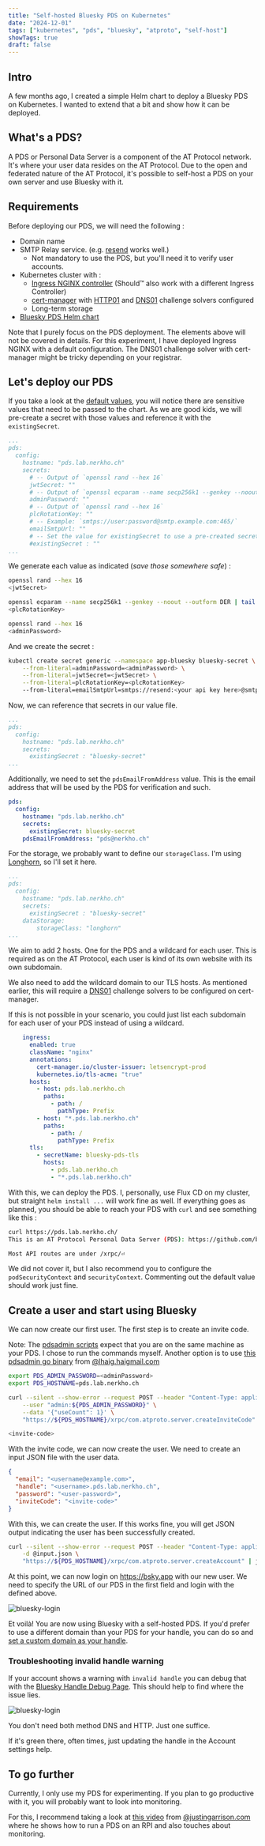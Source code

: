 ```yaml
---
title: "Self-hosted Bluesky PDS on Kubernetes"
date: "2024-12-01"
tags: ["kubernetes", "pds", "bluesky", "atproto", "self-host"]
showTags: true
draft: false
---
```


## Intro

A few months ago, I created a simple Helm chart to deploy a Bluesky PDS on Kubernetes. I wanted to extend that a bit and show how it can be deployed.

## What's a PDS?

A PDS or Personal Data Server is a component of the AT Protocol network. It's where your user data resides on the AT Protocol.
Due to the open and federated nature of the AT Protocol, it's possible to self-host a PDS on your own server and use Bluesky with it.

## Requirements

Before deploying our PDS, we will need the following :
  * Domain name
  * SMTP Relay service. (e.g. [resend](https://resend.com/) works well.)
    * Not mandatory to use the PDS, but you'll need it to verify user accounts.
  * Kubernetes cluster with :
    * [Ingress NGINX controller](https://github.com/kubernetes/ingress-nginx) (Should™️ also work with a different Ingress Controller)
    * [cert-manager](https://cert-manager.io/) with [HTTP01](https://cert-manager.io/docs/configuration/acme/http01/) and [DNS01](https://cert-manager.io/docs/configuration/acme/dns01/) challenge solvers configured
    * Long-term storage
  * [Bluesky PDS Helm chart](https://github.com/Nerkho/helm-charts/tree/main/charts/bluesky-pds)

Note that I purely focus on the PDS deployment. The elements above will not be covered in details. For this experiment, I have deployed Ingress NGINX with a default configuration.
The DNS01 challenge solver with cert-manager might be tricky depending on your registrar.

## Let's deploy our PDS

If you take a look at the [default values](https://github.com/Nerkho/helm-charts/blob/main/charts/bluesky-pds/values.yaml), you will notice there are sensitive values that need to be passed to the chart. As we are good kids, we will pre-create a secret with those values and reference it with the `existingSecret`.

```yaml
...
pds:
  config:
    hostname: "pds.lab.nerkho.ch"
    secrets:
      # -- Output of `openssl rand --hex 16`
      jwtSecret: ""
      # -- Output of `openssl ecparam --name secp256k1 --genkey --noout --outform DER | tail --bytes=+8 | head --bytes=32 | xxd --plain --cols 32`
      adminPassword: ""
      # -- Output of `openssl rand --hex 16`
      plcRotationKey: ""
      # -- Example: `smtps://user:password@smtp.example.com:465/`
      emailSmtpUrl: ""
      # -- Set the value for existingSecret to use a pre-created secret
      #existingSecret : ""
...
```

We generate each value as indicated (_save those somewhere safe_) :

```bash
openssl rand --hex 16
<jwtSecret>

openssl ecparam --name secp256k1 --genkey --noout --outform DER | tail --bytes=+8 | head --bytes=32 | xxd --plain --cols 32
<plcRotationKey>

openssl rand --hex 16
<adminPassword>
```

And we create the secret :

```bash
kubectl create secret generic --namespace app-bluesky bluesky-secret \
    --from-literal=adminPassword=<adminPassword> \
    --from-literal=jwtSecret=<jwtSecret> \
    --from-literal=plcRotationKey=<plcRotationKey>
    --from-literal=emailSmtpUrl=smtps://resend:<your api key here>@smtp.resend.com:465/
```

Now, we can reference that secrets in our value file.

```yaml
...
pds:
  config:
    hostname: "pds.lab.nerkho.ch"
    secrets:
      existingSecret : "bluesky-secret"
...
```

Additionally, we need to set the `pdsEmailFromAddress` value. This is the email address that will be used by the PDS for verification and such.

```yaml
pds:
  config:
    hostname: "pds.lab.nerkho.ch"
    secrets:
      existingSecret: bluesky-secret
    pdsEmailFromAddress: "pds@nerkho.ch"
```

For the storage, we probably want to define our `storageClass`. I'm using [Longhorn](https://longhorn.io/), so I'll set it here.

```yaml
...
pds:
  config:
    hostname: "pds.lab.nerkho.ch"
    secrets:
      existingSecret : "bluesky-secret"
    dataStorage:
        storageClass: "longhorn"
...
```

We aim to add 2 hosts. One for the PDS and a wildcard for each user. This is required as on the AT Protocol, each user is kind of its own website with its own subdomain.

We also need to add the wildcard domain to our TLS hosts. As mentioned earlier, this will require a [DNS01](https://cert-manager.io/docs/configuration/acme/dns01/) challenge solvers to be configured on cert-manager.

If this is not possible in your scenario, you could just list each subdomain for each user of your PDS instead of using a wildcard.

```yaml
    ingress:
      enabled: true
      className: "nginx"
      annotations:
        cert-manager.io/cluster-issuer: letsencrypt-prod
        kubernetes.io/tls-acme: "true"
      hosts:
        - host: pds.lab.nerkho.ch
          paths:
            - path: /
              pathType: Prefix
        - host: "*.pds.lab.nerkho.ch"
          paths:
            - path: /
              pathType: Prefix
      tls:
        - secretName: bluesky-pds-tls
          hosts:
            - pds.lab.nerkho.ch
            - "*.pds.lab.nerkho.ch"
```

With this, we can deploy the PDS. I, personally, use Flux CD on my cluster, but straight `helm install ...` will work fine as well. If everything goes as planned, you should be able to reach your PDS with `curl` and see something like this :

```bash
curl https://pds.lab.nerkho.ch/
This is an AT Protocol Personal Data Server (PDS): https://github.com/bluesky-social/atproto

Most API routes are under /xrpc/⏎
```

We did not cover it, but I also recommend you to configure the `podSecurityContext` and `securityContext`. Commenting out the default value should work just fine.

## Create a user and start using Bluesky

We can now create our first user. The first step is to create an invite code.

Note: The [pdsadmin scripts](https://github.com/bluesky-social/pds/tree/main/pdsadmin) expect that you are on the same machine as your PDS. I chose to run the commands myself. Another option is to use [this pdsadmin go binary](https://github.com/lhaig/pdsadmin) from [@lhaig.haigmail.com](https://bsky.app/profile/lhaig.haigmail.com)

```bash
export PDS_ADMIN_PASSWORD=<adminPassword>
export PDS_HOSTNAME=pds.lab.nerkho.ch

curl --silent --show-error --request POST --header "Content-Type: application/json" "$@" \
    --user "admin:${PDS_ADMIN_PASSWORD}" \
    --data '{"useCount": 1}' \
    "https://${PDS_HOSTNAME}/xrpc/com.atproto.server.createInviteCode" | jq --raw-output '.code'

<invite-code>
```

With the invite code, we can now create the user.
We need to create an input JSON file with the user data.

```json
{
  "email": "<username@example.com>",
  "handle": "<username>.pds.lab.nerkho.ch",
  "password": "<user-password>",
  "inviteCode": "<invite-code>"
}
```

With this, we can create the user. If this works fine, you will get JSON output indicating the user has been successfully created.

```bash
curl --silent --show-error --request POST --header "Content-Type: application/json" \
    -d @input.json \
    "https://${PDS_HOSTNAME}/xrpc/com.atproto.server.createAccount" | jq
```

At this point, we can now login on https://bsky.app with our new user. We need to specify the URL of our PDS in the first field and login with the defined above.

![bluesky-login](/img/bluesky-pds-login.png)

Et voilà! You are now using Bluesky with a self-hosted PDS. If you'd prefer to use a different domain than your PDS for your handle, you can do so and [set a custom domain as your handle](https://blueskyweb.zendesk.com/hc/en-us/articles/19001802873101-How-to-Set-your-Domain-as-your-Handle).

### Troubleshooting invalid handle warning

If your account shows a warning with `invalid handle` you can debug that with the [Bluesky Handle Debug Page](https://bsky-debug.app/handle).  This should help to find where the issue lies.

![bluesky-login](/img/bluesky-pds-handle-debug.png)

You don't need both method DNS and HTTP. Just one suffice.

If it's green there, often times, just updating the handle in the Account settings help.

## To go further

Currently, I only use my PDS for experimenting. If you plan to go productive with it, you will probably want to look into monitoring.

For this, I recommend taking a look at [this video](https://www.youtube.com/watch?v=7-VJvf39xVE) from [@justingarrison.com](https://bsky.app/profile/justingarrison.com) where he shows how to run a PDS on an RPI and also touches about monitoring.
